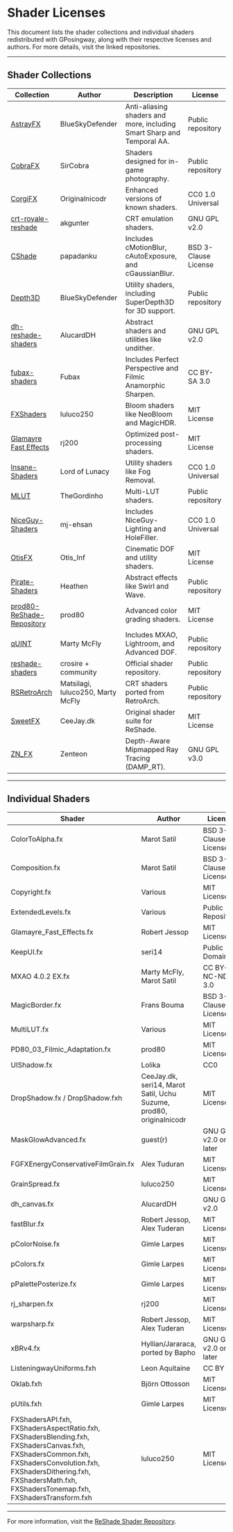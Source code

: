 # Shader Licenses

This document lists the shader collections and individual shaders redistributed with GPosingway, along with their respective licenses and authors. For more details, visit the linked repositories.

---

## Shader Collections

| Collection | Author | Description | License |
|------------|--------|-------------|---------|
| [AstrayFX](https://blueskydefender.github.io/AstrayFX/) | BlueSkyDefender | Anti-aliasing shaders and more, including Smart Sharp and Temporal AA. | Public repository |
| [CobraFX](https://github.com/LordKobra/CobraFX/tree/master) | SirCobra | Shaders designed for in-game photography. | Public repository |
| [CorgiFX](https://github.com/originalnicodr/CorgiFX) | Originalnicodr | Enhanced versions of known shaders. | CC0 1.0 Universal |
| [crt-royale-reshade](https://github.com/akgunter/crt-royale-reshade) | akgunter | CRT emulation shaders. | GNU GPL v2.0 |
| [CShade](https://github.com/papadanku/CShade) | papadanku | Includes cMotionBlur, cAutoExposure, and cGaussianBlur. | BSD 3-Clause License |
| [Depth3D](https://github.com/BlueSkyDefender/Depth3D) | BlueSkyDefender | Utility shaders, including SuperDepth3D for 3D support. | Public repository |
| [dh-reshade-shaders](https://github.com/AlucardDH/dh-reshade-shaders) | AlucardDH | Abstract shaders and utilities like undither. | GNU GPL v2.0 |
| [fubax-shaders](https://github.com/Fubaxiusz/fubax-shaders) | Fubax | Includes Perfect Perspective and Filmic Anamorphic Sharpen. | CC BY-SA 3.0 |
| [FXShaders](https://github.com/luluco250/FXShaders) | luluco250 | Bloom shaders like NeoBloom and MagicHDR. | MIT License |
| [Glamayre Fast Effects](https://github.com/rj200/Glamarye_Fast_Effects_for_ReShade) | rj200 | Optimized post-processing shaders. | MIT License |
| [Insane-Shaders](https://github.com/LordOfLunacy/Insane-Shaders) | Lord of Lunacy | Utility shaders like Fog Removal. | CC0 1.0 Universal |
| [MLUT](https://github.com/TheGordinho/MLUT) | TheGordinho | Multi-LUT shaders. | Public repository |
| [NiceGuy-Shaders](https://github.com/mj-ehsan/NiceGuy-Shaders) | mj-ehsan | Includes NiceGuy-Lighting and HoleFiller. | CC0 1.0 Universal |
| [OtisFX](https://github.com/FransBouma/OtisFX) | Otis_Inf | Cinematic DOF and utility shaders. | MIT License |
| [Pirate-Shaders](https://github.com/Heathen/Pirate-Shaders) | Heathen | Abstract effects like Swirl and Wave. | Public repository |
| [prod80-ReShade-Repository](https://github.com/prod80/prod80-ReShade-Repository) | prod80 | Advanced color grading shaders. | MIT License |
| [qUINT](https://github.com/martymcmodding/qUINT) | Marty McFly | Includes MXAO, Lightroom, and Advanced DOF. | Public repository |
| [reshade-shaders](https://github.com/crosire/reshade-shaders) | crosire + community | Official shader repository. | Public repository |
| [RSRetroArch](https://github.com/Matsilagi/RSRetroArch) | Matsilagi, luluco250, Marty McFly | CRT shaders ported from RetroArch. | Public repository |
| [SweetFX](https://github.com/CeeJayDK/SweetFX) | CeeJay.dk | Original shader suite for ReShade. | MIT License |
| [ZN_FX](https://github.com/Zenteon/ZN_FX) | Zenteon | Depth-Aware Mipmapped Ray Tracing (DAMP_RT). | GNU GPL v3.0 |

---

## Individual Shaders

| Shader | Author | License |
|--------|--------|---------|
| ColorToAlpha.fx | Marot Satil | BSD 3-Clause License |
| Composition.fx | Marot Satil | BSD 3-Clause License |
| Copyright.fx | Various | MIT License |
| ExtendedLevels.fx | Various | Public Repository |
| Glamayre_Fast_Effects.fx | Robert Jessop | MIT License |
| KeepUI.fx | seri14 | Public Domain |
| MXAO 4.0.2 EX.fx | Marty McFly, Marot Satil | CC BY-NC-ND 3.0 |
| MagicBorder.fx | Frans Bouma | BSD 3-Clause License |
| MultiLUT.fx | Various | MIT License |
| PD80_03_Filmic_Adaptation.fx | prod80 | MIT License |
| UIShadow.fx | Lolika | CC0 |
| DropShadow.fx / DropShadow.fxh | CeeJay.dk, seri14, Marot Satil, Uchu Suzume, prod80, originalnicodr | MIT License |
| MaskGlowAdvanced.fx | guest(r) | GNU GPL v2.0 or later |
| FGFXEnergyConservativeFilmGrain.fx | Alex Tuduran | MIT License |
| GrainSpread.fx | luluco250 | MIT License |
| dh_canvas.fx | AlucardDH | GNU GPL v2.0 |
| fastBlur.fx | Robert Jessop, Alex Tuderan | MIT License |
| pColorNoise.fx | Gimle Larpes | MIT License |
| pColors.fx | Gimle Larpes | MIT License |
| pPalettePosterize.fx | Gimle Larpes | MIT License |
| rj_sharpen.fx | rj200 | MIT License |
| warpsharp.fx | Robert Jessop, Alex Tuderan | MIT License |
| xBRv4.fx | Hyllian/Jararaca, ported by Bapho | GNU GPL v2.0 or later |
| ListeningwayUniforms.fxh | Leon Aquitaine | CC BY 4.0 |
| Oklab.fxh | Björn Ottosson | MIT License |
| pUtils.fxh | Gimle Larpes | MIT License |
| FXShadersAPI.fxh, FXShadersAspectRatio.fxh, FXShadersBlending.fxh, FXShadersCanvas.fxh, FXShadersCommon.fxh, FXShadersConvolution.fxh, FXShadersDithering.fxh, FXShadersMath.fxh, FXShadersTonemap.fxh, FXShadersTransform.fxh | luluco250 | MIT License |

---

For more information, visit the [ReShade Shader Repository](https://reshade.me).
